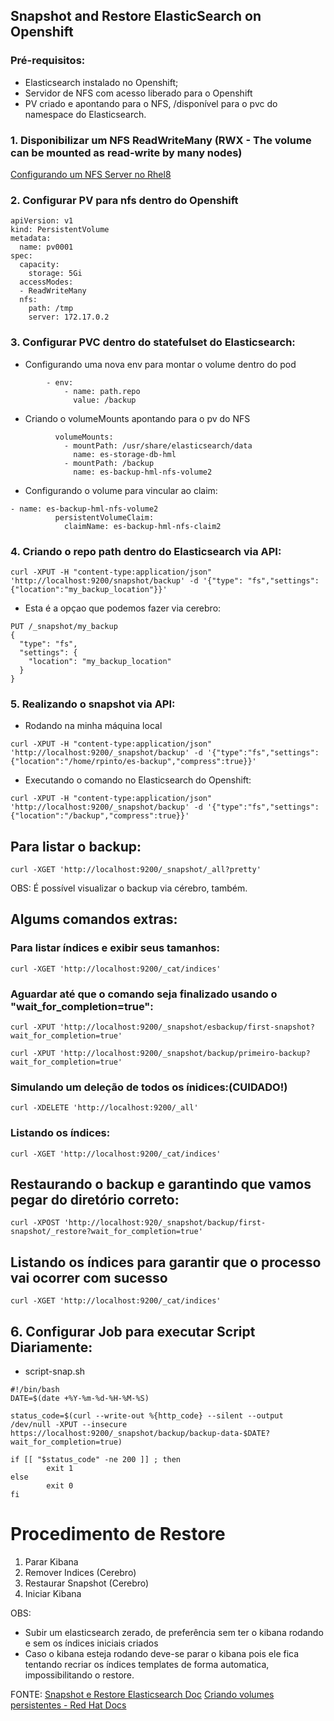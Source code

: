 ## Snapshot and Restore ElasticSearch on Openshift ##

### Pré-requisitos:

* Elasticsearch instalado no Openshift;
* Servidor de NFS com acesso liberado para o Openshift
* PV criado e apontando para o NFS, /disponível para o pvc do namespace do Elasticsearch.


### 1. Disponibilizar um NFS ReadWriteMany (RWX - The volume can be mounted as read-write by many nodes)

[Configurando um NFS Server no Rhel8](https://access.redhat.com/documentation/pt-br/red_hat_enterprise_linux/8/html/managing_file_systems/nfs-server-configuration_exporting-nfs-shares)

### 2. Configurar PV para nfs dentro do Openshift
```
apiVersion: v1
kind: PersistentVolume
metadata:
  name: pv0001 
spec:
  capacity:
    storage: 5Gi 
  accessModes:
  - ReadWriteMany 
  nfs: 
    path: /tmp 
    server: 172.17.0.2
```

### 3. Configurar PVC dentro do statefulset do Elasticsearch:
* Configurando uma nova env para montar o volume dentro do pod
```
        - env:
            - name: path.repo
              value: /backup
```
* Criando o volumeMounts apontando para o pv do NFS
```
          volumeMounts:
            - mountPath: /usr/share/elasticsearch/data
              name: es-storage-db-hml
            - mountPath: /backup
              name: es-backup-hml-nfs-volume2
```
* Configurando o volume para vincular ao claim:
```
- name: es-backup-hml-nfs-volume2
          persistentVolumeClaim:
            claimName: es-backup-hml-nfs-claim2
```

### 4. Criando o repo path dentro do Elasticsearch via API:
```
curl -XPUT -H "content-type:application/json" 'http://localhost:9200/snapshot/backup' -d '{"type": "fs","settings":{"location":"my_backup_location"}}'
```

* Esta é a opçao que podemos fazer via cerebro:
```
PUT /_snapshot/my_backup
{
  "type": "fs",
  "settings": {
    "location": "my_backup_location"
  }
}
```
### 5. Realizando o snapshot via API:
* Rodando na minha máquina local
```
curl -XPUT -H "content-type:application/json" 'http://localhost:9200/_snapshot/backup' -d '{"type":"fs","settings":{"location":"/home/rpinto/es-backup","compress":true}}'
```
* Executando o comando no Elasticsearch do Openshift:
```
curl -XPUT -H "content-type:application/json" 'http://localhost:9200/_snapshot/backup' -d '{"type":"fs","settings":{"location":"/backup","compress":true}}'
```
## Para listar o backup:
```
curl -XGET 'http://localhost:9200/_snapshot/_all?pretty'
```
OBS: É possível visualizar o backup via cérebro, também.


## Algums comandos extras:
### Para listar índices e exibir seus tamanhos:
```
curl -XGET 'http://localhost:9200/_cat/indices'
```

### Aguardar até que o comando seja finalizado usando o "wait_for_completion=true":
```
curl -XPUT 'http://localhost:9200/_snapshot/esbackup/first-snapshot?wait_for_completion=true'
```
```
curl -XPUT 'http://localhost:9200/_snapshot/backup/primeiro-backup?wait_for_completion=true'
```

### Simulando um deleção de todos os ínidices:(CUIDADO!)
```
curl -XDELETE 'http://localhost:9200/_all'
```

### Listando os índices:
```
curl -XGET 'http://localhost:9200/_cat/indices'
```

## Restaurando o backup e garantindo que vamos pegar do diretório correto:
```
curl -XPOST 'http://localhost:920/_snapshot/backup/first-snapshot/_restore?wait_for_completion=true'
```

## Listando os índices para garantir que o processo vai ocorrer com sucesso
```
curl -XGET 'http://localhost:9200/_cat/indices'
```

## 6. Configurar Job para executar Script Diariamente:

* script-snap.sh

```
#!/bin/bash
DATE=$(date +%Y-%m-%d-%H-%M-%S)

status_code=$(curl --write-out %{http_code} --silent --output /dev/null -XPUT --insecure https://localhost:9200/_snapshot/backup/backup-data-$DATE?wait_for_completion=true)

if [[ "$status_code" -ne 200 ]] ; then
        exit 1
else
        exit 0
fi
```

# Procedimento de Restore

1. Parar Kibana
2. Remover Indices (Cerebro)
3. Restaurar Snapshot (Cerebro)
4. Iniciar Kibana

OBS: 
* Subir um elasticsearch zerado, de preferência sem ter o kibana rodando e sem os índices iniciais criados
* Caso o kibana esteja rodando deve-se parar o kibana pois ele fica tentando recriar os índices templates de forma automatica, impossibilitando o restore.

FONTE:
[Snapshot e Restore Elasticsearch Doc](https://www.elastic.co/guide/en/elasticsearch/reference/6.8/modules-snapshots.html)
[Criando volumes persistentes - Red Hat Docs](https://docs.openshift.com/enterprise/3.1/install_config/persistent_storage/persistent_storage_nfs.html)